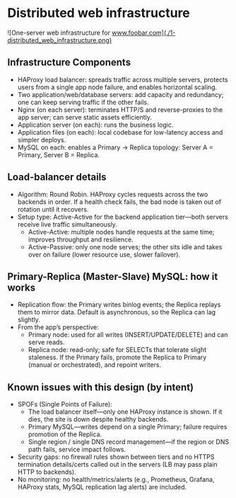 # Distributed web infrastructure

![One-server web infrastructure for www.foobar.com](./1-distributed_web_infrastructure.png)

## Infrastructure Components
- HAProxy load balancer: spreads traffic across multiple servers, protects users from a single app node failure, and enables horizontal scaling.
- Two application/web/database servers: add capacity and redundancy; one can keep serving traffic if the other fails.
- Nginx (on each server): terminates HTTP/S and reverse-proxies to the app server; can serve static assets efficiently.
- Application server (on each): runs the business logic.
- Application files (on each): local codebase for low-latency access and simpler deploys.
- MySQL on each: enables a Primary → Replica topology: Server A = Primary, Server B = Replica.

## Load-balancer details
- Algorithm: Round Robin. HAProxy cycles requests across the two backends in order. If a health check fails, the bad node is taken out of rotation until it recovers.
- Setup type: Active-Active for the backend application tier—both servers receive live traffic simultaneously.
  - Active-Active: multiple nodes handle requests at the same time; improves throughput and resilience.
  - Active-Passive: only one node serves; the other sits idle and takes over on failure (lower resource use, slower failover).

## Primary-Replica (Master-Slave) MySQL: how it works
- Replication flow: the Primary writes binlog events; the Replica replays them to mirror data. Default is asynchronous, so the Replica can lag slightly.
- From the app’s perspective:
  - Primary node: used for all writes (INSERT/UPDATE/DELETE) and can serve reads.
  - Replica node: read-only; safe for SELECTs that tolerate slight staleness. If the Primary fails, promote the Replica to Primary (manual or orchestrated), and repoint writers.

## Known issues with this design (by intent)
- SPOFs (Single Points of Failure):
  - The load balancer itself—only one HAProxy instance is shown. If it dies, the site is down despite healthy backends.
  - Primary MySQL—writes depend on a single Primary; failure requires promotion of the Replica.
  - Single region / single DNS record management—if the region or DNS path fails, service impact follows.
- Security gaps: no firewall rules shown between tiers and no HTTPS termination details/certs called out in the servers (LB may pass plain HTTP to backends).
- No monitoring: no health/metrics/alerts (e.g., Prometheus, Grafana, HAProxy stats, MySQL replication lag alerts) are included.